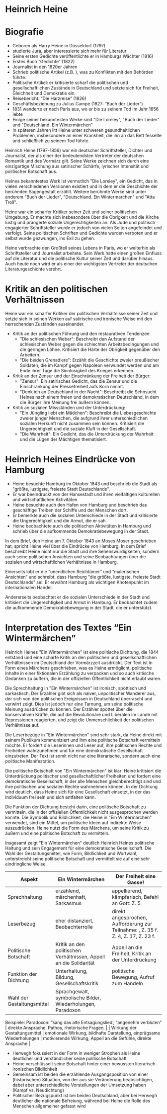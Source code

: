 # Heinrich Heine

# Biografie

- Geboren als Harry Heine in Düsseldorf (1797)
- studierte Jura, aber interessierte sich mehr für Literatur
- Seine ersten Gedichte veröffentlichte er in Hamburgs Wächter (1816)
- Erstes Buch “Gedichte” (1822)
- Journalist in den 1820er Jahren
- Schrieb politische Artikel (z.B. ), was zu Konflikten mit den Behörden führte.
- Politische Artikel: er kritisierte scharf die politischen und gesellschaftlichen Zustände in Deutschland und setzte sich für Freiheit, Gleichheit und Demokratie ein.
- Reisebericht: “Die Harzreise” (1826)
- Geschäftsbeziehung zu Julius Campe (1827: “Buch der Lieder”)
- 1831 wanderte er nach Paris aus, wo er bis zu seinem Tod im Jahr 1856 lebte
- Einige seiner bekanntesten Werke sind "Die Loreley", "Buch der Lieder" und "Deutschland. Ein Wintermärchen"
- In späteren Jahren litt Heine unter schweren gesundheitlichen Problemen, insbesondere an einer Krankheit, die ihn an das Bett fesselte und schließlich zu seinem Tod führte.

Heinrich Heine (1797-1856) war ein deutscher Schriftsteller, Dichter und Journalist, der als einer der bedeutendsten Vertreter der deutschen Romantik und des Vormärz gilt. Seine Werke zeichnen sich durch eine einzigartige Mischung aus satirischer Schärfe, lyrischer Intensität und politischer Botschaft aus.

Heines bekanntestes Werk ist vermutlich "Die Loreley", ein Gedicht, das in vielen verschiedenen Versionen existiert und in dem er die Geschichte der berühmten Sagengestalt erzählt. Weitere berühmte Werke sind unter anderem "Buch der Lieder", "Deutschland. Ein Wintermärchen" und "Atta Troll".

Heine war ein scharfer Kritiker seiner Zeit und seiner politischen Umgebung. Er machte sich insbesondere über die Obrigkeit und die Kirche lustig und prangerte soziale Ungerechtigkeiten an. Als Jude und politisch engagierter Schriftsteller wurde er jedoch von vielen Seiten angefeindet und verfolgt. Seine politischen Schriften und Gedichte wurden verboten und er selbst wurde gezwungen, ins Exil zu gehen.

Heine verbrachte den Großteil seines Lebens in Paris, wo er weiterhin als Schriftsteller und Journalist arbeitete. Sein Werk hatte einen großen Einfluss auf die Literatur und die politische Kultur seiner Zeit und darüber hinaus. Auch heute noch wird er als einer der wichtigsten Vertreter der deutschen Literaturgeschichte verehrt.

# Kritik an den politischen Verhältnissen

Heine war ein scharfer Kritiker der politischen Verhältnisse seiner Zeit und setzte sich in seinen Werken auf satirische und ironische Weise mit den herrschenden Zuständen auseinander.

- Kritik an der politischen Führung und den restaurativen Tendenzen:
    - "Die schlesischen Weber": Beschreibt den Aufstand der schlesischen Weber gegen die schlechten Arbeitsbedingungen und die geringen Löhne. Kritisiert die Härte der Obrigkeit gegenüber den Arbeitern.
	- "Die beiden Grenadiere": Erzählt die Geschichte zweier preußischer Soldaten, die im Kampf gegen Napoleon verwundet werden und am Ende ihrer Tage die Sinnlosigkeit des Krieges erkennen.
- Kritik an der Zensur und der Einschränkung der Freiheit der Bürger:
    - "Zensur": Ein satirisches Gedicht, das die Zensur und die Einschränkung der Pressefreiheit aufs Korn nimmt.
    - "Denk ich an Deutschland in der Nacht": Beschreibt die Sehnsucht Heines nach einem freien und demokratischen Deutschland, in dem die Bürger ihre Meinung frei äußern können.
- Kritik an sozialen Missständen und der Unterdrückung:
    - "Ein Jüngling liebt ein Mädchen": Beschreibt die Liebesgeschichte zweier junger Menschen, die aufgrund ihrer unterschiedlichen sozialen Herkunft nicht zusammen sein können. Kritisiert die Ungerechtigkeit und die soziale Kluft in der Gesellschaft.
    - "Die Wahrheit": Ein Gedicht, das die Unterdrückung der Wahrheit und die Lügen der Mächtigen thematisiert.

# Heinrich Heines Eindrücke von Hamburg

- Heine besuchte Hamburg im Oktober 1843 und beschrieb die Stadt als "größte, lustigste, freieste Stadt Deutschlands".
- Er war beeindruckt von der Hansestadt und ihren vielfältigen kulturellen und wirtschaftlichen Aktivitäten.
- Heine besuchte auch den Hafen von Hamburg und beschrieb das geschäftige Treiben der Schiffe und der Menschen dort.
- Er bemerkte auch die sozialen Unterschiede in der Stadt und kritisierte die Ungerechtigkeit und die Armut, die er sah.
- Heine beobachtete auch die politischen Aktivitäten in Hamburg und schrieb über die aufkommende Demokratiebewegung in der Stadt.

In dem Brief, den Heine am 7. Oktober 1843 an Moses Moser geschrieben hat, spricht Heine viel über die Eindrücke von Hamburg. In dem Brief beschreibt Heine nicht nur die Stadt und ihre Sehenswürdigkeiten, sondern auch seine politischen Ansichten und seine Beobachtungen über die sozialen und wirtschaftlichen Verhältnisse in Hamburg.

Einerseits lobt er die “unendlichen Reichtümer” und “malerischen Ansichten” und schreibt, dass Hamburg "die größte, lustigste, freieste Stadt Deutschlands" sei. Er erwähnt Hamburg als wichtigen Knotenpunkt im internationalen Handel.

Andererseits beobachtet er die sozialen Unterschiede in der Stadt und kritisiert die Ungerechtigkeit und Armut in Hamburg. Er beobachtet zudem die aufkommende Demokratiebewegung in der Stadt, die er unterstützt.

# Interpretation des Textes “Ein Wintermärchen”

Heinrich Heines "Ein Wintermärchen" ist eine politische Dichtung, die 1844 entstand und eine scharfe Kritik an den politischen und gesellschaftlichen Verhältnissen im Deutschland der Vormärzzeit ausdrückt. Der Text ist in Form eines Märchens geschrieben, was es Heine ermöglicht, politische Inhalte in einer fiktionalen Erzählung zu verpacken und so auch kritische Gedanken zu äußern, die in der offiziellen Öffentlichkeit nicht erlaubt waren.

Die Sprechhaltung in "Ein Wintermärchen" ist ironisch, spöttisch und sarkastisch. Der Erzähler gibt sich als naiver, unpolitischer Wanderer aus, der sich von den politischen Ereignissen in Deutschland überrascht und verwirrt zeigt. Dies ist jedoch nur eine Tarnung, um seine politische Meinung ausdrücken zu können. Der Erzähler spottet über die konservativen Kräfte, die auf die Revolutionäre und Liberalen im Lande mit Repressionen reagierten, und zeigt die Unmenschlichkeit der politischen Verhältnisse auf.

Die Leserbezüge in "Ein Wintermärchen" sind sehr stark, da Heine direkt mit seinem Publikum kommuniziert und ihm eine politische Botschaft vermitteln möchte. Er fordert die Leserinnen und Leser auf, ihre politischen Rechte und Freiheiten wahrzunehmen und für eine demokratische Gesellschaft einzutreten. Der Text ist somit nicht nur eine literarische, sondern auch eine politische Manifestation.

Die politische Botschaft von "Ein Wintermärchen" ist klar: Heine kritisiert die Unterdrückung politischer und gesellschaftlicher Freiheiten und fordert eine demokratische Gesellschaft, in der alle Menschen gleichberechtigt sind und ihre politischen und sozialen Rechte wahrnehmen können. In der Dichtung wird deutlich, dass Heine sich für eine Gesellschaft einsetzt, in der das Individuum frei sein und sich entfalten kann.

Die Funktion der Dichtung besteht darin, eine politische Botschaft zu vermitteln, die in der offiziellen Öffentlichkeit nicht ausgesprochen werden konnte. Die Symbolik und Bildlichkeit, die Heine in "Ein Wintermärchen" verwendet, sind ein Mittel, um politische Ideen auf indirekte Weise auszudrücken. Heine nutzt die Form des Märchens, um seine Kritik zu äußern und eine politische Botschaft zu vermitteln.

Insgesamt zeigt "Ein Wintermärchen" deutlich Heinrich Heines politische Haltung und sein Engagement für eine demokratische Gesellschaft. Die Wahl der Gestaltungsmittel, wie Form, Bildlichkeit und Wortwahl, unterstreicht seine politische Botschaft und vermittelt sie auf eine sehr eindringliche Weise.

| Aspekt | Ein Wintermärchen | Der Freiheit eine Gasse! |
| --- | --- | --- |
| Sprechhaltung | erzählend, märchenhaft, Sarkasmus | appellierend, kämpferisch, Befehl an Gott: Z. 5 |
| Leserbezug | eher distanziert, Beobachterrolle | direkt angesprochen, Aufforderung zur Teilnahme: , Z. 35 f. Z. 4, Z. 17, Z. 23 f. |
| Politische Botschaft | Kritik an den politischen Verhältnissen, Appell an die Solidarität | Appell an die Freiheit, Kritik an der Unterdrückung |
| Funktion der Dichtung | Unterhaltung, Bildung, Gesellschaftskritik | politische Bewegung, Aufruf zum Handeln |
| Wahl der Gestaltungsmittel | Sprachgewalt, symbolische Bilder, Wiederholungen, Paradoxon

Beispiele:
Paradoxon: “sang das alte Entsagungslied’, “angenehm verbluten” | direkte Ansprache, Pathos, rhetorische Fragen,  |
| Wirkung der Gestaltungsmittel | emotionale Wirkung, bildhafte Darstellung, einprägsame Wiederholungen | motivierende Wirkung, Appell an die Gefühle, direkte Ansprache |
- Herwegh fokussiert in der Form in weniger Strophen als Heine deutlicher und verständlicher seine politische Botschaft
- Heine verschlüsselt seine Botschaft hinter einer bewussten literarisch-ironischen Bildlichkeit
- Gemeinsam ist beiden die erzählende Ausgangsposition von einer (historischen) Situation, von der aus sie Veränderung beabsichtigen, dabei aber unterschiedliche Vorstellungen der Umsetzung haben (Kampf vs. Neudichtung)
- Politischer Bezugspunkt ist bei beiden Deutschland, aber bei Herwegh deutlicher die nationale Befreiung, während bei Heine die Rolle des Menschen allgemeiner gefasst wird
